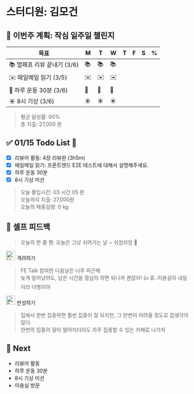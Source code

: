 # 스터디원: 김모건

## 🚀 이번주 계획: 작심 일주일 챌린지

| 목표                        | M   | T   | W   | T   | F   | S   | %   |
| --------------------------- | --- | --- | --- | --- | --- | --- | --- |
| 📚 멀패프 리뷰 끝내기 (3/6) | 📚  | 📚  | 📚  |     |     |     |     |
| ✉️ 매일메일 읽기 (3/5)      | ✉️  | ✉️  | ✉️  |     |     |     |     |
| 💪 하루 운동 30분 (3/6)     | 💪  | 💪  | 💪  |     |     |     |     |
| ☀️ 8시 기상 (3/6)           | ☀️  | ☀️  | ☀️  |     |     |     |     |

> 평균 달성률: 00% <br>
> 총 지출: 27,000 원 <br>

## ✅ 01/15 Todo List 🌅

- [x] 리뷰어 활동: 4장 리뷰완 (3h5m)
- [x] 매일메일 읽기: 프론트엔드 E2E 테스트에 대해서 설명해주세요.
- [x] 하루 운동 30분
- [x] 8시 기상 미션

> 오늘 몰입시간: 03 시간 05 분<br>
> 오늘까지 지출: 27,000원<br>
> 오늘의 체중감량: 0 kg

## 🎉 셀프 피드백

> 오늘의 한 줄 평: 오늘은 그냥 쉬어가는 날 ~ 쉬엄쉬엄 🫠

<img src="https://raw.githubusercontent.com/Tarikul-Islam-Anik/Animated-Fluent-Emojis/master/Emojis/Smilies/Hugging%20Face.png" alt="Hugging Face" width="25" height="25"> 격려하기</img>

> FE Talk 참여한 다음날은 너무 피곤해 <br>
> 늦게 일어났어도, 남은 시간을 열심히 하면 되니까 괜찮아! 👍
> 휴..미용실이 내일이라 다행이야 <br>

<img src="https://raw.githubusercontent.com/Tarikul-Islam-Anik/Animated-Fluent-Emojis/master/Emojis/Smilies/Face%20with%20Monocle.png" alt="Face with Monocle" width="25" height="25"> 반성하기</img>

> 집에서 한번 집중하면 훨씬 집중이 잘 되지만, 그 한번이 어려울 정도로 잡생각이 많다. <br>
> 한번의 집중의 질이 떨어지더라도 자주 집중할 수 있는 카페로 나가자 <br>

## 🌱 Next

- 리뷰어 활동
- 하루 운동 30분
- 8시 기상 미션
- 미용실 방문
